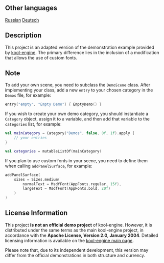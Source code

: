 ## Other languages

[Russian](https://github.com/bat1set/ClearDemo/blob/master/readme/ru_ru.md) [Deutsch](https://github.com/bat1set/ClearDemo/blob/master/readme/de_de.md)

## Description

This project is an adapted version of the demonstration example provided by [kool-engine](https://github.com/kool-engine/kool/tree/main/kool-demo/src/commonMain/kotlin/de/fabmax/kool/demo). The primary difference lies in the inclusion of a modification that allows the use of custom fonts.

## Note

To add your own scene, you need to subclass the `DemoScene` class. After implementing your class, add a new `entry` to your chosen category in the `Demos` file, for example:

```kotlin
entry("empty", "Empty Demo") { EmptyDemo() }
```

If you wish to create your own demo category, you should instantiate a `Category` object, assign it to a variable, and then add that variable to the `categories` list, for example:

```kotlin
val mainCategory = Category("Demos", false, 0f, 1f).apply {
    // your entries
}

val categories = mutableListOf(mainCategory)
```

If you plan to use custom fonts in your scene, you need to define them when calling `addPanelSurface`, for example:

```kotlin
addPanelSurface(
    sizes = Sizes.medium(
        normalText = MsdfFont(AppFonts.regular, 15f),
        largeText = MsdfFont(AppFonts.bold, 20f)
    )
)
```

## License Information

This project **is not an official demo project** of kool-engine. However, it is distributed under the same terms as the main kool-engine project, in accordance with the **Apache License, Version 2.0, January 2004**. Detailed licensing information is available on the [kool-engine main page](https://github.com/kool-engine/kool).

Please note that, due to its independent development, this version may differ from the official demonstrations in both structure and currency.
